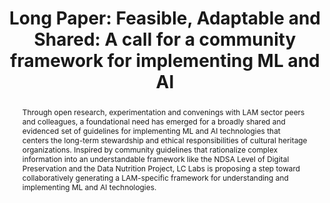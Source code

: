 ---
abstract: 'Through open research, experimentation and convenings with LAM sector peers
  and colleagues, a foundational need has emerged for a broadly shared and evidenced
  set of guidelines for implementing ML and AI technologies that centers the long-term
  stewardship and ethical responsibilities of cultural heritage organizations. Inspired
  by community guidelines that rationalize complex information into an understandable
  framework like the NDSA Level of Digital Preservation and the Data Nutrition Project,
  LC Labs is proposing a step toward collaboratively generating a LAM-specific framework
  for understanding and implementing ML and AI technologies.  '
creators:
- Abigail Potter
date: null
document_url: https://az659834.vo.msecnd.net/eventsairwesteuprod/production-inconference-public/2d51dd5f0fcf4af0939ee9a7b8cbb309
grand_parent: iPRES
institutions:
- Library of Congress
keywords:
- community guidelines
landing_page_url: null
language: eng
layout: publication
license: CC-BY 4.0 International
notes_url: null
parent: iPRES 2022
publication_type: long paper
size: null
slides_url: null
source_name: iPRES
stream_url: null
title: 'Long Paper: Feasible, Adaptable and Shared: A call for a community framework
  for implementing ML and AI'
year: 2022
---